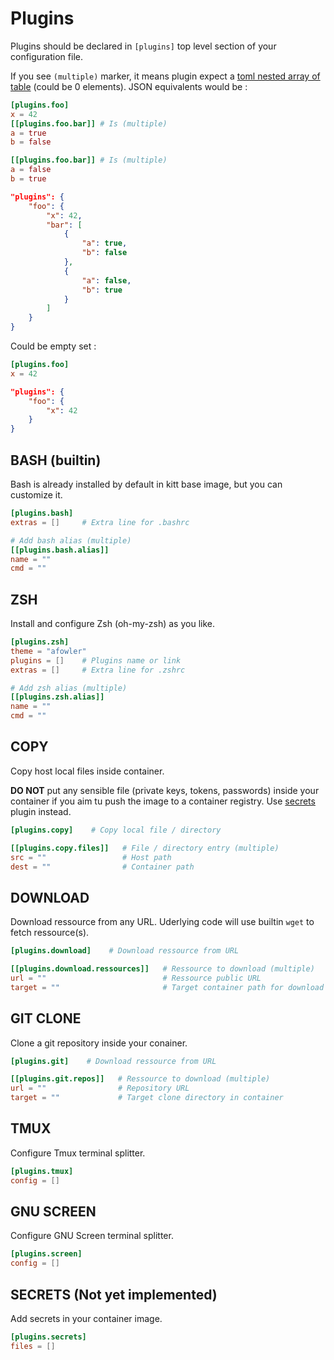 # Plugins

Plugins should be declared in `[plugins]` top level section of your
configuration file.

If you see `(multiple)` marker, it means plugin expect a [toml nested array of table](https://toml.io/en/v1.0.0#array-of-tables) (could be 0 elements). JSON equivalents would be :

```toml
[plugins.foo]
x = 42
[[plugins.foo.bar]] # Is (multiple)
a = true
b = false

[[plugins.foo.bar]] # Is (multiple)
a = false
b = true
```

```json
"plugins": {
    "foo": {
        "x": 42,
        "bar": [
            {
                "a": true,
                "b": false
            },
            {
                "a": false,
                "b": true
            }
        ]
    }
}
```

Could be empty set :

```toml
[plugins.foo]
x = 42
```

```json
"plugins": {
    "foo": {
        "x": 42
    }
}
```

## BASH (builtin)

Bash is already installed by default in kitt base image, but you can customize it.

```toml
[plugins.bash]
extras = []     # Extra line for .bashrc

# Add bash alias (multiple)
[[plugins.bash.alias]]
name = ""
cmd = ""
```

## ZSH

Install and configure Zsh (oh-my-zsh) as you like.

```toml
[plugins.zsh]
theme = "afowler"
plugins = []    # Plugins name or link
extras = []     # Extra line for .zshrc

# Add zsh alias (multiple)
[[plugins.zsh.alias]]
name = ""
cmd = ""
```

## COPY 

Copy host local files inside container. 

**DO NOT** put any sensible file (private keys, tokens, passwords) inside your container if you aim tu push 
the image to a container registry. Use [secrets](#SECRETS-(Not-yet-implemented)) plugin instead.

```toml
[plugins.copy]    # Copy local file / directory

[[plugins.copy.files]]   # File / directory entry (multiple)
src = ""                 # Host path
dest = ""                # Container path
```

## DOWNLOAD 

Download ressource from any URL. 
Uderlying code will use builtin `wget` to fetch ressource(s).

```toml
[plugins.download]    # Download ressource from URL

[[plugins.download.ressources]]   # Ressource to download (multiple)
url = ""                          # Ressource public URL
target = ""                       # Target container path for download
```

## GIT CLONE 

Clone a git repository inside your conainer.

```toml
[plugins.git]    # Download ressource from URL

[[plugins.git.repos]]   # Ressource to download (multiple)
url = ""                # Repository URL
target = ""             # Target clone directory in container
```

## TMUX

Configure Tmux terminal splitter.

```toml
[plugins.tmux]
config = []
```

## GNU SCREEN 

Configure GNU Screen terminal splitter.

```toml
[plugins.screen]
config = []
```

## SECRETS (Not yet implemented)

Add secrets in your container image.

```toml
[plugins.secrets]
files = []